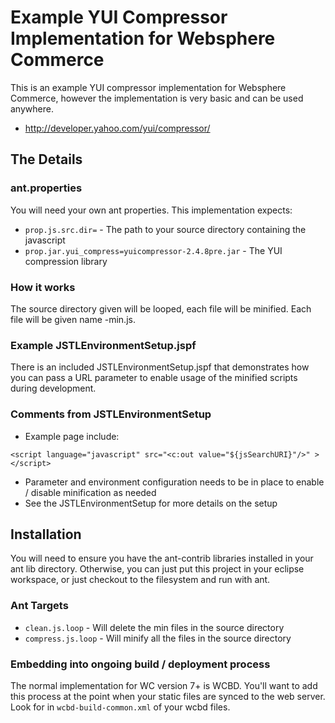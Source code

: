 Example YUI Compressor Implementation for Websphere Commerce
=============

This is an example YUI compressor implementation for Websphere Commerce, however the implementation
is very basic and can be used anywhere. 

* http://developer.yahoo.com/yui/compressor/

The Details
------------

### ant.properties

You will need your own ant properties. This implementation expects:

* `prop.js.src.dir=` - The path to your source directory containing the javascript
* `prop.jar.yui_compress=yuicompressor-2.4.8pre.jar` - The YUI compression library

### How it works

The source directory given will be looped, each file will be minified. Each file will be given name <basename>-min.js.

### Example JSTLEnvironmentSetup.jspf

There is an included JSTLEnvironmentSetup.jspf that demonstrates how you can pass a URL parameter
to enable usage of the minified scripts during development. 

### Comments from JSTLEnvironmentSetup

* Example page include:

`<script language="javascript" src="<c:out value="${jsSearchURI}"/>" ></script>`

* Parameter and environment configuration needs to be in place to enable / disable minification as needed
* See the JSTLEnvironmentSetup for more details on the setup

Installation
-----------

You will need to ensure you have the ant-contrib libraries installed in your ant lib directory. Otherwise, 
you can just put this project in your eclipse workspace, or just checkout to the filesystem and run with ant. 

### Ant Targets

* `clean.js.loop` - Will delete the min files in the source directory
* `compress.js.loop` - Will minify all the files in the source directory

### Embedding into ongoing build / deployment process 

The normal implementation for WC version 7+ is WCBD. You'll want to add this process at the point when your static
files are synced to the web server. Look for in `wcbd-build-common.xml` of your wcbd files.
